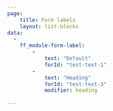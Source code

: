 ```yaml
---
page:
    title: Form labels
    layout: list-blocks
data:
  - 
    ff_module-form-label:
        - 
            text: "Default"
            forId: "test-text-1"
        - 
            text: "Heading"
            forId: "test-text-3"
            modifier: heading              
        
---
```


